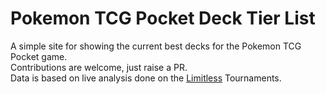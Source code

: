 # Pokemon TCG Pocket Deck Tier List

A simple site for showing the current best decks for the Pokemon TCG Pocket game.  
Contributions are welcome, just raise a PR.  
Data is based on live analysis done on the [Limitless](https://limitlesstcg.com/) Tournaments.
